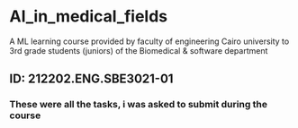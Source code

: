 # AI_in_medical_fields
A ML learning course provided by faculty of engineering Cairo university to 3rd grade students (juniors) of the Biomedical &amp; software department 


## ID: 212202.ENG.SBE3021-01


### These were all the tasks, i was asked to submit during the course
